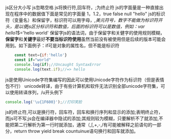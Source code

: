 js区分大小写
js忽略空格
js将换行符,回车符，;为终止符
js的字面量是一种直接出现在程序中的数据值下面是常见的字面量
    1，1.2，true false null "hello"
js的标识符（变量名）和保留字，标识符可以用字母，_,美元符号，数字不能做为标识符开头，是以便js区分标识符和数值，后面的标识符可以是数值，例如：var hello1_$='hello world'
    保留字js的语法词，由于保留字和关健字的使用规则模糊，**保留字**和**关键字**最好**不要当标识符使用**虽然当前没有被使用但是后续的版本可能会用到。如下面例子：if可是对象的属性名，但不能是标识符
```js
    const text={if:'hello'}
    const if="world"
    console.log(if);//Uncaught SyntaxError
    console.log(text.if);//=> hello
```
js是使用Unicode字符集编写的因此可以使用Unicode字符作为标识符（但是表情包不行）
    unicode转译，由于有些计算机和软件无法识别全部unicode字符集，可以使用转译序列，/u开头例下
```js
console.log('\u{1F600}');//打印笑脸
```
js的终止符,可以是换行符，回车符，回车和换行序列和显示的添加;表明终止符，而js可不写;js会在编译器中隐试的添加;其规则较为模糊，只要解析不了就添加,不能把第二行解析为第一行时就添加，通常（,[,+,-,/有可能被解释之前语句的一部分，return throw yield break countuinue语句换行和回车就添加。
